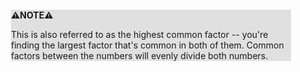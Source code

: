 <div style="margin:2em; background-color: #e0e0e0;">

<strong>⚠️NOTE️️️⚠️</strong>

This is also referred to as the highest common factor -- you're finding the largest factor that's common in both of them. Common factors between the numbers will evenly divide both numbers.
</div>

